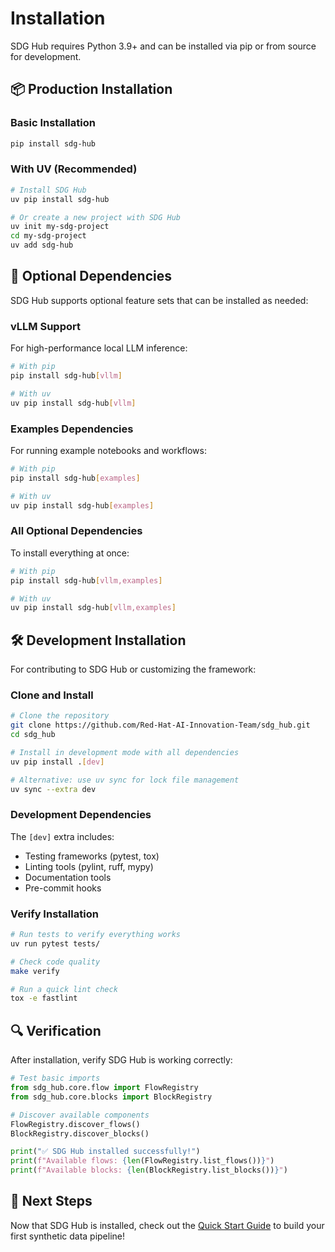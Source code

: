 # Installation

SDG Hub requires Python 3.9+ and can be installed via pip or from source for development.

## 📦 Production Installation

### Basic Installation

```bash
pip install sdg-hub
```

### With UV (Recommended)

```bash
# Install SDG Hub
uv pip install sdg-hub

# Or create a new project with SDG Hub
uv init my-sdg-project
cd my-sdg-project
uv add sdg-hub
```

## 🔧 Optional Dependencies

SDG Hub supports optional feature sets that can be installed as needed:

### vLLM Support
For high-performance local LLM inference:

```bash
# With pip
pip install sdg-hub[vllm]

# With uv
uv pip install sdg-hub[vllm]
```

### Examples Dependencies
For running example notebooks and workflows:

```bash
# With pip
pip install sdg-hub[examples]

# With uv  
uv pip install sdg-hub[examples]
```

### All Optional Dependencies
To install everything at once:

```bash
# With pip
pip install sdg-hub[vllm,examples]

# With uv
uv pip install sdg-hub[vllm,examples]
```

## 🛠️ Development Installation

For contributing to SDG Hub or customizing the framework:

### Clone and Install

```bash
# Clone the repository
git clone https://github.com/Red-Hat-AI-Innovation-Team/sdg_hub.git
cd sdg_hub

# Install in development mode with all dependencies
uv pip install .[dev]

# Alternative: use uv sync for lock file management
uv sync --extra dev
```

### Development Dependencies

The `[dev]` extra includes:
- Testing frameworks (pytest, tox)
- Linting tools (pylint, ruff, mypy)
- Documentation tools
- Pre-commit hooks

### Verify Installation

```bash
# Run tests to verify everything works
uv run pytest tests/

# Check code quality
make verify

# Run a quick lint check
tox -e fastlint
```

## 🔍 Verification

After installation, verify SDG Hub is working correctly:

```python
# Test basic imports
from sdg_hub.core.flow import FlowRegistry
from sdg_hub.core.blocks import BlockRegistry

# Discover available components
FlowRegistry.discover_flows()
BlockRegistry.discover_blocks()

print("✅ SDG Hub installed successfully!")
print(f"Available flows: {len(FlowRegistry.list_flows())}")
print(f"Available blocks: {len(BlockRegistry.list_blocks())}")
```

## 🚀 Next Steps

Now that SDG Hub is installed, check out the [Quick Start Guide](quick-start.md) to build your first synthetic data pipeline!